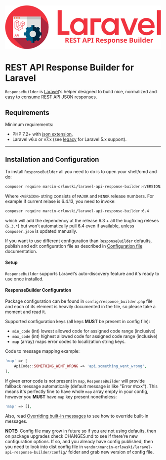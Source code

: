 ![REST API Response Builder for Laravel](img/logo.png)

# REST API Response Builder for Laravel #

 `ResponseBuilder` is [Laravel](https://laravel.com/)'s helper designed to build
 nice, normalized and easy to consume REST API JSON responses.

## Requirements ##

 Minimum requirements:

  * PHP 7.2+ with [json extension](https://www.php.net/manual/en/book.json.php),
  * Laravel v6.x or v7.x (see [legacy](legacy.md) for Laravel 5.x support).

----

## Installation and Configuration ##

 To install `ResponseBuilder` all you need to do is to open your shell/cmd and do:

```bash
composer require marcin-orlowski/laravel-api-response-builder:<VERSION>
```

 Where `<VERSION>` string consists of `MAJOR` and `MINOR` release numbers. For
 example if current relase is 6.4.13, you need to invoke:

```bash
composer require marcin-orlowski/laravel-api-response-builder:6.4
```

 which will add  the dependency at the release 6.3 + all the bugfixing releses
 (`6.3.*`) but won't automatically pull 6.4 even if available, unless
 `composer.json` is updated manually.

 If you want to use different configuration than `ResponseBuilder` defaults,
 publish and edit configuration file as described in [Configuration file](config.md)
 documentation.

#### Setup ####

 `ResponseBuilder` supports Laravel's auto-discovery feature and it's ready to use once
 installed.


#### ResponseBuilder Configuration ####

 Package configuration can be found in `config/response_builder.php` file and
 each of its element is heavily documented in the file, so please take a moment
 and read it.

 Supported configuration keys (all keys **MUST** be present in config file):

 * `min_code` (int) lowest allowed code for assigned code range (inclusive)
 * `max_code` (int) highest allowed code for assigned code range (inclusive)
 * `map` (array) maps error codes to localization string keys.

 Code to message mapping example:

```php
'map' => [
    ApiCode::SOMETHING_WENT_WRONG => 'api.something_went_wrong',
],
```

 If given error code is not present in `map`, `ResponseBuilder` will provide fallback message automatically
 (default message is like "Error #xxx"). This means it's perfectly fine to have whole `map` array empty in
 your config, however you **MUST** have `map` key present nonetheless:

```php
'map' => [],
```

 Also, read [Overriding built-in messages](#overriding-built-in-messages) to see how to override built-in
 messages.

 **NOTE:** Config file may grow in future so if you are not using defaults, then on package upgrades
 check CHANGES.md to see if there're new configuration options. If so, and you already have config
 published, then you need to look into dist config file in `vendor/marcin-orlowski/laravel-api-response-builder/config/`
 folder and grab new version of config file.



